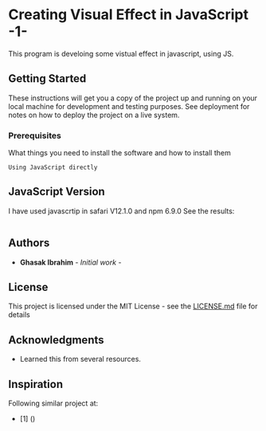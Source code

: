 # Creating Visual Effect in JavaScript -1-

This program is develoing some vistual effect in javascript, using JS.

## Getting Started
These instructions will get you a copy of the project up and running on your local machine for development and testing purposes. See deployment for notes on how to deploy the project on a live system.
### Prerequisites
What things you need to install the software and how to install them
```
Using JavaScript directly
```

## JavaScript Version

I have used javascrtip in safari V12.1.0 and npm 6.9.0
See the results:

![]()
## Authors

* **Ghasak Ibrahim** - *Initial work* -

## License
This project is licensed under the MIT License - see the [LICENSE.md](LICENSE.md) file for details
## Acknowledgments
* Learned this from several resources.

## Inspiration
Following similar project at:
* [1] ()
